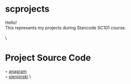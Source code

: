 # scprojects
Hello!\
This represents my projects during Stancode SC101 course.\
\
\
# Project Source Code
◦ [anagram](https://github.com/irislicc/scprojects/blob/main/SC%20Projects/anagram.py)  \
◦ [sierpinski](https://github.com/irislicc/scprojects/blob/main/SC%20Projects/sierpinski.py)  \
